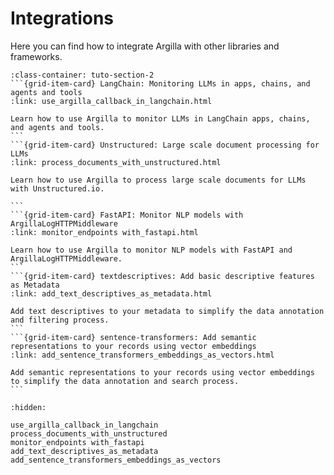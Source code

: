 # Integrations

Here you can find how to integrate Argilla with other libraries and frameworks.

````{grid}  1 1 3 3
:class-container: tuto-section-2
```{grid-item-card} LangChain: Monitoring LLMs in apps, chains, and agents and tools
:link: use_argilla_callback_in_langchain.html

Learn how to use Argilla to monitor LLMs in LangChain apps, chains, and agents and tools.
```
```{grid-item-card} Unstructured: Large scale document processing for LLMs
:link: process_documents_with_unstructured.html

Learn how to use Argilla to process large scale documents for LLMs with Unstructured.io.

```
```{grid-item-card} FastAPI: Monitor NLP models with ArgillaLogHTTPMiddleware
:link: monitor_endpoints with_fastapi.html

Learn how to use Argilla to monitor NLP models with FastAPI and ArgillaLogHTTPMiddleware.
```
```{grid-item-card} textdescriptives: Add basic descriptive features as Metadata
:link: add_text_descriptives_as_metadata.html

Add text descriptives to your metadata to simplify the data annotation and filtering process.
```
```{grid-item-card} sentence-transformers: Add semantic representations to your records using vector embeddings
:link: add_sentence_transformers_embeddings_as_vectors.html

Add semantic representations to your records using vector embeddings to simplify the data annotation and search process.
```
````

```{toctree}
:hidden:

use_argilla_callback_in_langchain
process_documents_with_unstructured
monitor_endpoints with_fastapi
add_text_descriptives_as_metadata
add_sentence_transformers_embeddings_as_vectors
```